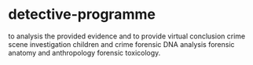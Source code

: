 # detective-programme
to analysis the provided evidence and to provide  virtual conclusion
crime scene investigation
children and crime
forensic DNA analysis
forensic anatomy and anthropology
forensic toxicology.
